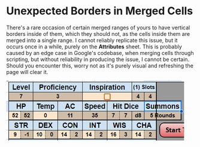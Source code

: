 # Unexpected Borders in Merged Cells
There's a rare occasion of certain merged ranges of yours to have vertical borders inside of them, which they should not, as the cells inside them are merged into a single range. I cannot reliably replicate this issue, but it occurs once in a while, purely on the **Attributes** sheet. This is probably caused by an edge case in Google's codebase, when merging cells through scripting, but without reliability in producing the issue, I cannot be certain. Should you encounter this, worry not as it's purely visual and refreshing the page will clear it.

![Data Loss Action1](/Assets/Images/Known%20Issues/Visual/unexpected-borders.jpg)
